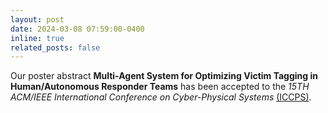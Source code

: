 ```yaml
---
layout: post
date: 2024-03-08 07:59:00-0400
inline: true
related_posts: false
---
```


Our poster abstract **Multi-Agent System for Optimizing Victim Tagging in Human/Autonomous Responder Teams** has been accepted to the _15TH ACM/IEEE International Conference on Cyber-Physical Systems_ [(ICCPS)](https://iccps.acm.org/2024/).